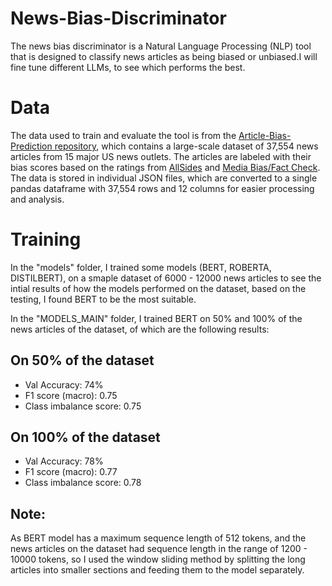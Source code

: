 # News-Bias-Discriminator
The news bias discriminator is a Natural Language Processing (NLP) tool that is designed to classify news articles as being biased or unbiased.I will fine tune different LLMs, to see which performs the best.

# Data

The data used to train and evaluate the tool is from the [Article-Bias-Prediction repository](https://github.com/ramybaly/Article-Bias-Prediction), which contains a large-scale dataset of 37,554 news articles from 15 major US news outlets. The articles are labeled with their bias scores based on the ratings from [AllSides](https://www.allsides.com/media-bias) and [Media Bias/Fact Check](https://mediabiasfactcheck.com/). The data is stored in individual JSON files, which are converted to a single pandas dataframe with 37,554 rows and 12 columns for easier processing and analysis.

# Training

In the "models" folder, I trained some models (BERT, ROBERTA, DISTILBERT), on a smaple dataset of 6000 - 12000 news articles to see the intial results of how the models performed on the dataset, based on the testing, I found BERT to be the most suitable.

In the "MODELS_MAIN" folder, I trained BERT on 50% and 100% of the news articles of the dataset, of which are the following results:

## On 50% of the dataset
- Val Accuracy: 74%
- F1 score (macro): 0.75
- Class imbalance score: 0.75

## On 100% of the dataset
- Val Accuracy: 78%
- F1 score (macro): 0.77
- Class imbalance score:  0.78

## Note: 
As BERT model has a maximum sequence length of 512 tokens, and the news articles on the dataset had sequence length in the range of 1200 - 10000 tokens, so I used the window sliding method by splitting the long articles into smaller sections and feeding them to the model separately.

